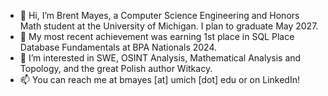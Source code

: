- 👋 Hi, I’m Brent Mayes, a Computer Science Engineering and Honors Math student at the University of Michigan. I plan to graduate May 2027.
- 🌱 My most recent achievement was earning 1st place in SQL Place Database Fundamentals at BPA Nationals 2024.
- 👀 I’m interested in SWE, OSINT Analysis, Mathematical Analysis and Topology, and the great Polish author Witkacy.
- 📫 You can reach me at bmayes [at] umich [dot] edu or on LinkedIn!

<!---
retracd/retracd is a ✨ special ✨ repository because its `README.md` (this file) appears on your GitHub profile.
You can click the Preview link to take a look at your changes.
--->

